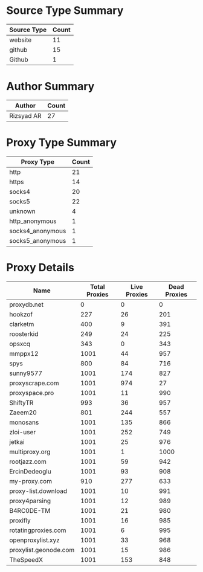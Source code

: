 # Source Type Summary

| Source Type | Count |
|-------------|-------|
| website | 11 |
| github | 15 |
| Github | 1 |


# Author Summary

| Author | Count |
|--------|-------|
| Rizsyad AR | 27 |


# Proxy Type Summary

| Proxy Type | Count |
|------------|-------|
| http | 21 |
| https | 14 |
| socks4 | 20 |
| socks5 | 22 |
| unknown | 4 |
| http_anonymous | 1 |
| socks4_anonymous | 1 |
| socks5_anonymous | 1 |


# Proxy Details

| Name | Total Proxies | Live Proxies | Dead Proxies |
|------|---------------|--------------|---------------|
| proxydb.net | 0 | 0 | 0 |
| hookzof | 227 | 26 | 201 |
| clarketm | 400 | 9 | 391 |
| roosterkid | 249 | 24 | 225 |
| opsxcq | 343 | 0 | 343 |
| mmppx12 | 1001 | 44 | 957 |
| spys | 800 | 84 | 716 |
| sunny9577 | 1001 | 174 | 827 |
| proxyscrape.com | 1001 | 974 | 27 |
| proxyspace.pro | 1001 | 11 | 990 |
| ShiftyTR | 993 | 36 | 957 |
| Zaeem20 | 801 | 244 | 557 |
| monosans | 1001 | 135 | 866 |
| zloi-user | 1001 | 252 | 749 |
| jetkai | 1001 | 25 | 976 |
| multiproxy.org | 1001 | 1 | 1000 |
| rootjazz.com | 1001 | 59 | 942 |
| ErcinDedeoglu | 1001 | 93 | 908 |
| my-proxy.com | 910 | 277 | 633 |
| proxy-list.download | 1001 | 10 | 991 |
| proxy4parsing | 1001 | 12 | 989 |
| B4RC0DE-TM | 1001 | 21 | 980 |
| proxifly | 1001 | 16 | 985 |
| rotatingproxies.com | 1001 | 6 | 995 |
| openproxylist.xyz | 1001 | 33 | 968 |
| proxylist.geonode.com | 1001 | 15 | 986 |
| TheSpeedX | 1001 | 153 | 848 |
